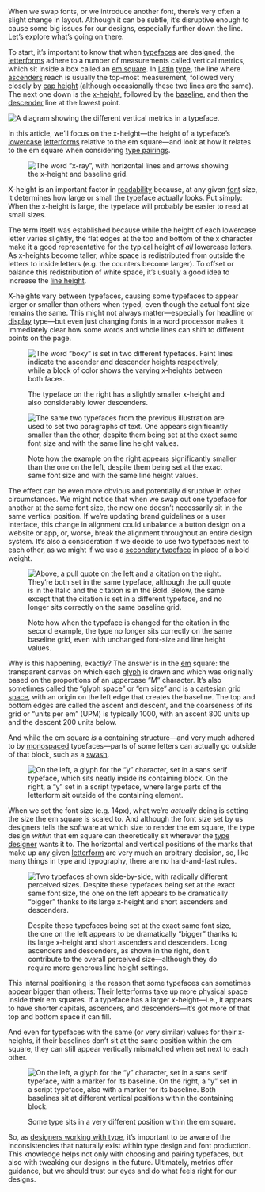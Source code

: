 
When we swap fonts, or we introduce another font, there’s very often a slight change in layout. Although it can be subtle, it’s disruptive enough to cause some big issues for our designs, especially further down the line. Let’s explore what’s going on there.

To start, it’s important to know that when [typefaces](/glossary/typeface) are designed, the [letterforms](/glossary/letterform) adhere to a number of measurements called vertical metrics, which sit inside a box called an [em square](/glossary/em). In [Latin](/glossary/latin) [type](/glossary/type), the line where [ascenders](/glossary/ascenders_descenders) reach is usually the top-most measurement, followed very closely by [cap height](/glossary/cap_height) (although occasionally these two lines are the same). The next one down is the [x-height](/glossary/x_height), followed by the [baseline](/glossary/baseline), and then the [descender](/glossary/ascenders_descenders) line at the lowest point.

![A diagram showing the different vertical metrics in a typeface.](images/2.9.1.svg)

In this article, we’ll focus on the x-height—the height of a typeface’s [lowercase](/glossary/uppercase_lowercase) [letterforms](/glossary/letterform) relative to the em square—and look at how it relates to the em square when considering [type pairings](/topic/pairing_type).

<figure>

![The word “x-ray”, with horizontal lines and arrows showing the x-height and baseline grid.](images/thumbnail.svg)

</figure>

X-height is an important factor in [readability](/glossary/readability) because, at any given [font](/glossary/font) size, it determines how large or small the typeface actually looks. Put simply: When the x-height is large, the typeface will probably be easier to read at small sizes.

The term itself was established because while the height of each lowercase letter varies slightly, the flat edges at the top and bottom of the x character make it a good representative for the typical height of *all* lowercase letters. As x-heights become taller, white space is redistributed from outside the letters to inside letters (e.g. the counters become larger). To offset or balance this redistribution of white space, it’s usually a good idea to increase the [line height](/glossary/line_height_leading).

X-heights vary between typefaces, causing some typefaces to appear larger or smaller than others when typed, even though the actual font size remains the same. This might not always matter—especially for headline or [display](/glossary/display) type—but even just changing fonts in a word processor makes it immediately clear how some words and whole lines can shift to different points on the page.

<figure>

![The word “boxy” is set in two different typefaces. Faint lines indicate the ascender and descender heights respectively, while a block of color shows the varying x-heights between both faces.](images/2.9.3.svg)
<figcaption>The typeface on the right has a slightly smaller x-height and also considerably lower descenders.</figcaption>

</figure>

<figure>

![The same two typefaces from the previous illustration are used to set two paragraphs of text. One appears significantly smaller than the other, despite them being set at the exact same font size and with the same line height values.](images/2.9.4.svg)
<figcaption>Note how the example on the right appears significantly smaller than the one on the left, despite them being set at the exact same font size and with the same line height values.</figcaption>

</figure>

The effect can be even more obvious and potentially disruptive in other circumstances. We might notice that when we swap out one typeface for another at the same font size, the new one doesn’t necessarily sit in the same vertical position. If we’re updating brand guidelines or a user interface, this change in alignment could unbalance a button design on a website or app, or, worse, break the alignment throughout an entire design system. It’s also a consideration if we decide to use two typefaces next to each other, as we might if we use a [secondary typeface](/lesson/pairing_typefaces) in place of a bold weight.

<figure>

![Above, a pull quote on the left and a citation on the right. They’re both set in the same typeface, although the pull quote is in the Italic and the citation is in the Bold. Below, the same except that the citation is set in a different typeface, and no longer sits correctly on the same baseline grid.](images/2.9.5.svg)
<figcaption>Note how when the typeface is changed for the citation in the second example, the type no longer sits correctly on the same baseline grid, even with unchanged font-size and line height values.</figcaption>

</figure>

Why is this happening, exactly? The answer is in the [em](/glossary/em) square: the transparent canvas on which each [glyph](/glossary/glyph) is drawn and which was originally based on the proportions of an uppercase “M” character. It’s also sometimes called the “glyph space” or “em size” and is a [cartesian grid space,](https://en.wikipedia.org/wiki/Cartesian_coordinate_system) with an origin on the left edge that creates the baseline. The top and bottom edges are called the ascent and descent, and the coarseness of its grid or “units per em” (UPM) is typically 1000, with an ascent 800 units up and the descent 200 units below.

And while the em square *is* a containing structure—and very much adhered to by [monospaced](/glossary/monospaced) typefaces—parts of some letters can actually go outside of that block, such as a [swash](/glossary/swash_glyph).

<figure>

![On the left, a glyph for the “y” character, set in a sans serif typeface, which sits neatly inside its containing block. On the right, a “y” set in a script typeface, where large parts of the letterform sit outside of the containing element.](images/2.9.6.svg)

</figure>

When we set the font size (e.g. 14px), what we’re *actually* doing is setting the size the em square is scaled to. And although the font size set by us designers tells the software at which size to render the em square, the type design *within* that em square can theoretically sit wherever the [type designer](/glossary/type_designer) wants it to. The horizontal and vertical positions of the marks that make up any given [letterform](/glossary/letterform) are very much an arbitrary decision, so, like many things in type and typography, there are no hard-and-fast rules.

<figure>

![Two typefaces shown side-by-side, with radically different perceived sizes. Despite these typefaces being set at the exact same font size, the one on the left appears to be dramatically “bigger” thanks to its large x-height and short ascenders and descenders.](images/2.9.7.svg)
<figcaption>Despite these typefaces being set at the exact same font size, the one on the left appears to be dramatically “bigger” thanks to its large x-height and short ascenders and descenders. Long ascenders and descenders, as shown in the right, don’t contribute to the overall perceived size—although they do require more generous line height settings.</figcaption>

</figure>

This internal positioning is the reason that some typefaces can sometimes appear bigger than others: Their letterforms take up more physical space inside their em squares. If a typeface has a larger x-height—i.e., it appears to have shorter capitals, ascenders, and descenders—it’s got more of that top and bottom space it can fill.

And even for typefaces with the same (or very similar) values for their x-heights, if their baselines don’t sit at the same position within the em square, they can still appear vertically mismatched when set next to each other.

<figure>

![On the left, a glyph for the “y” character, set in a sans serif typeface, with a marker for its baseline. On the right, a “y” set in a script typeface, also with a marker for its baseline. Both baselines sit at different vertical positions within the containing block.](images/2.9.8.svg)
<figcaption>Some type sits in a very different position within the em square.</figcaption>

</figure>

So, as [designers working with type](/glossary/typographer), it’s important to be aware of the inconsistencies that naturally exist within type design and font production. This knowledge helps not only with choosing and pairing typefaces, but also with tweaking our designs in the future. Ultimately, metrics offer guidance, but we should trust our eyes and do what feels right for our designs.
